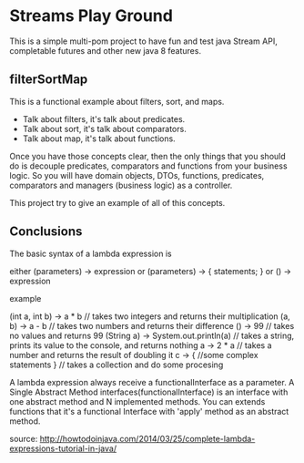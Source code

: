 # Streams Play Ground

This is a simple multi-pom project to have fun and test java Stream API, completable futures and other new java 8 features. 

## filterSortMap

This is a functional example about filters, sort, and maps. 

- Talk about filters, it's talk about predicates.
- Talk about sort, it's talk about comparators.
- Talk about map, it's talk about functions.
 
 Once you have those concepts clear, then the only things that you should do is decouple predicates, comparators and functions from your business logic. So you will have domain objects, 
 DTOs, functions, predicates, comparators and managers (business logic) as a controller.  
 
 This project try to give an example of all of this concepts. 
 
 ## Conclusions
 
The basic syntax of a lambda expression is
 
either
(parameters) -> expression
or
(parameters) -> { statements; }
or
() -> expression

example

(int a, int b) ->    a * b                           // takes two integers and returns their multiplication
(a, b)          ->   a - b                           // takes two numbers and returns their difference
() -> 99                                             // takes no values and returns 99
(String a) -> System.out.println(a)                  // takes a string, prints its value to the console, and returns nothing
a -> 2 * a                                       // takes a number and returns the result of doubling it
c -> { //some complex statements }               // takes a collection and do some procesing

A lambda expression always receive a functionalInterface as a parameter. 
A Single Abstract Method interfaces(functionalInterface) is an interface with one abstract method and N implemented methods. You can extends functions that it's a functional Interface with 'apply' method as an abstract method. 

source: http://howtodoinjava.com/2014/03/25/complete-lambda-expressions-tutorial-in-java/
 



